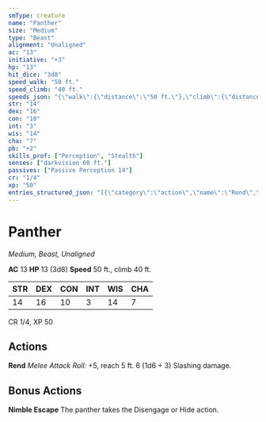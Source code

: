 ```yaml
---
smType: creature
name: "Panther"
size: "Medium"
type: "Beast"
alignment: "Unaligned"
ac: "13"
initiative: "+3"
hp: "13"
hit_dice: "3d8"
speed_walk: "50 ft."
speed_climb: "40 ft."
speeds_json: "{\"walk\":{\"distance\":\"50 ft.\"},\"climb\":{\"distance\":\"40 ft.\"}}"
str: "14"
dex: "16"
con: "10"
int: "3"
wis: "14"
cha: "7"
pb: "+2"
skills_prof: ["Perception", "Stealth"]
senses: ["darkvision 60 ft."]
passives: ["Passive Perception 14"]
cr: "1/4"
xp: "50"
entries_structured_json: "[{\"category\":\"action\",\"name\":\"Rend\",\"text\":\"*Melee Attack Roll:* +5, reach 5 ft. 6 (1d6 + 3) Slashing damage.\",\"kind\":\"Melee Attack Roll\",\"to_hit\":\"+5\",\"range\":\"5 ft\",\"damage\":\"6 (1d6 + 3) Slashing\"},{\"category\":\"bonus\",\"name\":\"Nimble Escape\",\"text\":\"The panther takes the Disengage or Hide action.\"}]"
---
```


# Panther
*Medium, Beast, Unaligned*

**AC** 13
**HP** 13 (3d8)
**Speed** 50 ft., climb 40 ft.

| STR | DEX | CON | INT | WIS | CHA |
| --- | --- | --- | --- | --- | --- |
| 14 | 16 | 10 | 3 | 14 | 7 |

CR 1/4, XP 50

## Actions

**Rend**
*Melee Attack Roll:* +5, reach 5 ft. 6 (1d6 + 3) Slashing damage.

## Bonus Actions

**Nimble Escape**
The panther takes the Disengage or Hide action.
